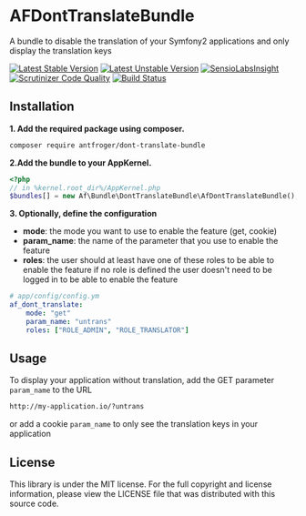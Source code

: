 AFDontTranslateBundle
=====================

A bundle to disable the translation of your Symfony2 applications and only display the translation keys

[![Latest Stable Version](https://poser.pugx.org/antfroger/dont-translate-bundle/v/stable.png)](https://packagist.org/packages/antfroger/dont-translate-bundle "Latest Stable Version")
[![Latest Unstable Version](https://poser.pugx.org/antfroger/dont-translate-bundle/v/unstable.png)](https://packagist.org/packages/antfroger/dont-translate-bundle "Latest Unstable Version")
[![SensioLabsInsight](https://insight.sensiolabs.com/projects/c9aacbe9-4d32-42e3-83c7-fc4f6ee77d1e/mini.png)](https://insight.sensiolabs.com/projects/c9aacbe9-4d32-42e3-83c7-fc4f6ee77d1e "SensioLabsInsight")
[![Scrutinizer Code Quality](https://scrutinizer-ci.com/g/antfroger/AfDontTranslateBundle/badges/quality-score.png?b=master)](https://scrutinizer-ci.com/g/antfroger/AfDontTranslateBundle/?branch=master)
[![Build Status](https://travis-ci.org/antfroger/AfDontTranslateBundle.png?branch=master)](https://travis-ci.org/antfroger/AfDontTranslateBundle "Build status")

Installation
------------

**1. Add the required package using composer.**

```sh
composer require antfroger/dont-translate-bundle
```

**2.Add the bundle to your AppKernel.**

```php
<?php
// in %kernel.root_dir%/AppKernel.php
$bundles[] = new Af\Bundle\DontTranslateBundle\AfDontTranslateBundle();
```

**3. Optionally, define the configuration**

* **mode**: the mode you want to use to enable the feature (get, cookie)
* **param_name**: the name of the parameter that you use to enable the feature
* **roles**: the user should at least have one of these roles to be able to enable the feature
  if no role is defined the user doesn't need to be logged in to be able to enable the feature

```yaml
# app/config/config.ym
af_dont_translate:
    mode: "get"
    param_name: "untrans"
    roles: ["ROLE_ADMIN", "ROLE_TRANSLATOR"]
```

Usage
-----

To display your application without translation, add the GET parameter `param_name` to the URL

```html
http://my-application.io/?untrans
```

or add a cookie `param_name` to only see the translation keys in your application

License
-------

This library is under the MIT license.
For the full copyright and license information, please view the LICENSE file that was distributed with this source code.
